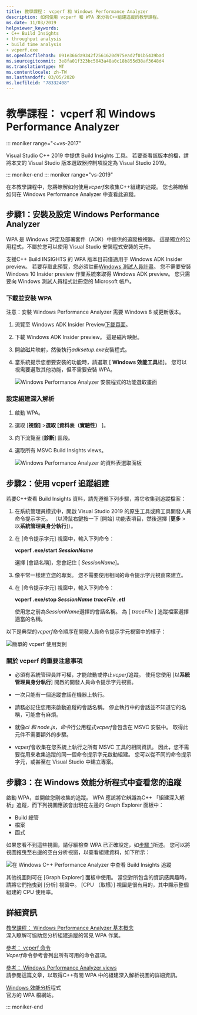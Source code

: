 ```yaml
---
title: 教學課程： vcperf 和 Windows Performance Analyzer
description: 如何使用 vcperf 和 WPA 來分析C++組建追蹤的教學課程。
ms.date: 11/03/2019
helpviewer_keywords:
- C++ Build Insights
- throughput analysis
- build time analysis
- vcperf.exe
ms.openlocfilehash: 091e366da9342f2561620d975ead2f01b5439bad
ms.sourcegitcommit: 3e8fa01f323bc5043a48a0c18b855d38af3648d4
ms.translationtype: MT
ms.contentlocale: zh-TW
ms.lasthandoff: 03/05/2020
ms.locfileid: "78332408"
---
```

# <a name="tutorial-vcperf-and-windows-performance-analyzer"></a>教學課程： vcperf 和 Windows Performance Analyzer

::: moniker range="<=vs-2017"

Visual Studio C++ 2019 中提供 Build Insights 工具。 若要查看該版本的檔，請將本文的 Visual Studio 版本選取器控制項設定為 Visual Studio 2019。

::: moniker-end
::: moniker range="vs-2019"

在本教學課程中，您將瞭解如何使用*vcperf*來收集C++組建的追蹤。 您也將瞭解如何在 Windows Performance Analyzer 中查看此追蹤。

## <a name="step-1-install-and-configure-windows-performance-analyzer"></a>步驟1：安裝及設定 Windows Performance Analyzer

WPA 是 Windows 評定及部署套件（ADK）中提供的追蹤檢視器。 這是獨立的公用程式，不屬於您可以使用 Visual Studio 安裝程式安裝的元件。

支援C++ Build INSIGHTS 的 WPA 版本目前僅適用于 Windows ADK Insider preview。 若要存取此預覽，您必須註冊[Windows 測試人員計畫](https://insider.windows.com)。 您不需要安裝 Windows 10 Insider preview 作業系統來取得 Windows ADK preview。 您只需要向 Windows 測試人員程式註冊您的 Microsoft 帳戶。

### <a name="to-download-and-install-wpa"></a>下載並安裝 WPA

注意：安裝 Windows Performance Analyzer 需要 Windows 8 或更新版本。

1. 流覽至 Windows ADK Insider Preview[下載頁面](https://www.microsoft.com/en-us/software-download/windowsinsiderpreviewADK)。

1. 下載 Windows ADK Insider preview。 這是磁片映射。

1. 開啟磁片映射，然後執行*adksetup.exe*安裝程式。

1. 當系統提示您想要安裝的功能時，請選取 [ **Windows 效能工具**組]。 您可以視需要選取其他功能，但不需要安裝 WPA。

   ![Windows Performance Analyzer 安裝程式的功能選取畫面](media/wpa-installation.png)

### <a name="configuration-steps"></a>設定組建深入解析

1. 啟動 WPA。

1. 選取 [**視窗]** >**選取 [資料表（實驗性）** ]。

1. 向下流覽至 [**診斷**] 區段。

1. 選取所有 MSVC Build Insights views。

   ![Windows Performance Analyzer 的資料表選取面板](media/wpa-configuration.png)

## <a name="step-2-trace-your-build-with-vcperfexe"></a>步驟2：使用 vcperf 追蹤組建

若要C++查看 Build Insights 資料，請先遵循下列步驟，將它收集到追蹤檔案：

1. 在系統管理員模式中，開啟 Visual Studio 2019 的原生工具或跨工具開發人員命令提示字元。 （以滑鼠右鍵按一下 [開始] 功能表項目，然後選擇 [**更多** > 以**系統管理員身分執行**]）。

1. 在 [命令提示字元] 視窗中，輸入下列命令：

   **vcperf .exe/start _SessionName_**

   選擇 [會話名稱]，您會記住 [ *SessionName*]。

1. 像平常一樣建立您的專案。 您不需要使用相同的命令提示字元視窗來建立。

1. 在 [命令提示字元] 視窗中，輸入下列命令：

   **vcperf .exe/stop _SessionName_ _traceFile .etl_**

   使用您之前為*SessionName*選擇的會話名稱。 為 [ *traceFile* ] 追蹤檔案選擇適當的名稱。

以下是典型的*vcperf*命令順序在開發人員命令提示字元視窗中的樣子：

![簡單的 vcperf 使用案例](media/vcperf-simple-usage.png)

### <a name="important-notes-about-vcperfexe"></a>關於 vcperf 的重要注意事項

- 必須有系統管理員許可權，才能啟動或停止*vcperf*追蹤。 使用您使用 [以**系統管理員身分執行**] 開啟的開發人員命令提示字元視窗。

- 一次只能有一個追蹤會話在機器上執行。

- 請務必記住您用來啟動追蹤的會話名稱。 停止執行中的會話並不知道它的名稱，可能會有麻煩。

- 就像*cl* *和 node.js，命令*行公用程式*vcperf*會包含在 MSVC 安裝中。 取得此元件不需要額外的步驟。

- *vcperf*會收集在您系統上執行之所有 MSVC 工具的相關資訊。 因此，您不需要從用來收集追蹤的同一個命令提示字元啟動組建。 您可以從不同的命令提示字元，或甚至在 Visual Studio 中建立專案。

## <a name="step-3-view-your-trace-in-windows-performance-analyzer"></a>步驟3：在 Windows 效能分析程式中查看您的追蹤

啟動 WPA，並開啟您剛收集的追蹤。 WPA 應該將它辨識為C++ 「組建深入解析」追蹤，而下列視圖應該會出現在左邊的 Graph Explorer 面板中：

- Build 總管
- 檔案
- 函式

如果您看不到這些視圖，請仔細檢查 WPA 已正確設定，如[步驟 1](#configuration-steps)所述。 您可以將視圖拖曳至右邊的空白分析視窗，以查看組建資料，如下所示：

![在 Windows C++ Performance Analyzer 中查看 Build Insights 追蹤](media/wpa-viewing-trace.gif)

其他視圖則可在 [Graph Explorer] 面板中使用。 當您對所包含的資訊感興趣時，請將它們拖曳到 [分析] 視窗中。 [CPU （取樣）] 視圖是很有用的，其中顯示整個組建的 CPU 使用率。

## <a name="more-information"></a>詳細資訊

[教學課程： Windows Performance Analyzer 基本概念](wpa-basics.md)\
深入瞭解可協助您分析組建追蹤的常見 WPA 作業。

[參考： vcperf 命令](/cpp/build-insights/reference/vcperf-commands)\
*Vcperf*命令參考會列出所有可用的命令選項。

[參考： Windows Performance Analyzer views](/cpp/build-insights/reference/wpa-views)\
請參閱這篇文章，以取得C++有關 WPA 中的組建深入解析視圖的詳細資訊。

[Windows 效能分析](/windows-hardware/test/wpt/windows-performance-analyzer)程式\
官方的 WPA 檔網站。

::: moniker-end
